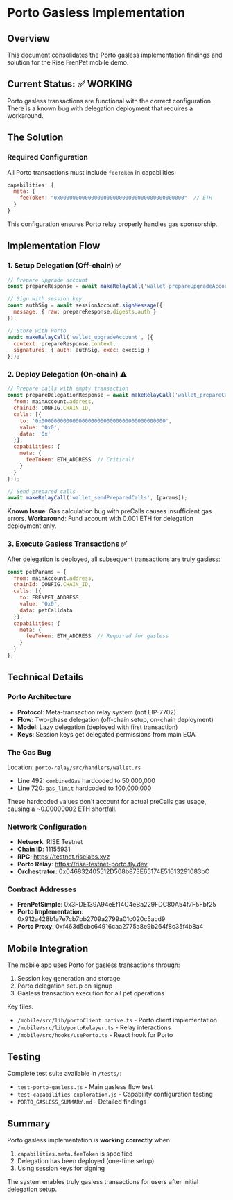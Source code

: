 # Porto Gasless Implementation

## Overview

This document consolidates the Porto gasless implementation findings and solution for the Rise FrenPet mobile demo.

## Current Status: ✅ WORKING

Porto gasless transactions are functional with the correct configuration. There is a known bug with delegation deployment that requires a workaround.

## The Solution

### Required Configuration

All Porto transactions must include `feeToken` in capabilities:

```javascript
capabilities: {
  meta: {
    feeToken: "0x0000000000000000000000000000000000000000"  // ETH
  }
}
```

This configuration ensures Porto relay properly handles gas sponsorship.

## Implementation Flow

### 1. Setup Delegation (Off-chain) ✅
```javascript
// Prepare upgrade account
const prepareResponse = await makeRelayCall('wallet_prepareUpgradeAccount', [params]);

// Sign with session key
const authSig = await sessionAccount.signMessage({ 
  message: { raw: prepareResponse.digests.auth }
});

// Store with Porto
await makeRelayCall('wallet_upgradeAccount', [{
  context: prepareResponse.context,
  signatures: { auth: authSig, exec: execSig }
}]);
```

### 2. Deploy Delegation (On-chain) ⚠️
```javascript
// Prepare calls with empty transaction
const prepareDelegationResponse = await makeRelayCall('wallet_prepareCalls', [{
  from: mainAccount.address,
  chainId: CONFIG.CHAIN_ID,
  calls: [{
    to: '0x0000000000000000000000000000000000000000',
    value: '0x0',
    data: '0x'
  }],
  capabilities: {
    meta: {
      feeToken: ETH_ADDRESS  // Critical!
    }
  }
}]);

// Send prepared calls
await makeRelayCall('wallet_sendPreparedCalls', [params]);
```

**Known Issue**: Gas calculation bug with preCalls causes insufficient gas errors.
**Workaround**: Fund account with 0.001 ETH for delegation deployment only.

### 3. Execute Gasless Transactions ✅
After delegation is deployed, all subsequent transactions are truly gasless:

```javascript
const petParams = {
  from: mainAccount.address,
  chainId: CONFIG.CHAIN_ID,
  calls: [{
    to: FRENPET_ADDRESS,
    value: '0x0',
    data: petCalldata
  }],
  capabilities: {
    meta: {
      feeToken: ETH_ADDRESS  // Required for gasless
    }
  }
};
```

## Technical Details

### Porto Architecture
- **Protocol**: Meta-transaction relay system (not EIP-7702)
- **Flow**: Two-phase delegation (off-chain setup, on-chain deployment)
- **Model**: Lazy delegation (deployed with first transaction)
- **Keys**: Session keys get delegated permissions from main EOA

### The Gas Bug
Location: `porto-relay/src/handlers/wallet.rs`
- Line 492: `combinedGas` hardcoded to 50,000,000
- Line 720: `gas_limit` hardcoded to 100,000,000

These hardcoded values don't account for actual preCalls gas usage, causing a ~0.00000002 ETH shortfall.

### Network Configuration
- **Network**: RISE Testnet
- **Chain ID**: 11155931
- **RPC**: https://testnet.riselabs.xyz
- **Porto Relay**: https://rise-testnet-porto.fly.dev
- **Orchestrator**: 0x046832405512D508b873E65174E51613291083bC

### Contract Addresses
- **FrenPetSimple**: 0x3FDE139A94eEf14C4eBa229FDC80A54f7F5Fbf25
- **Porto Implementation**: 0x912a428b1a7e7cb7bb2709a2799a01c020c5acd9
- **Porto Proxy**: 0xf463d5cbc64916caa2775a8e9b264f8c35f4b8a4

## Mobile Integration

The mobile app uses Porto for gasless transactions through:
1. Session key generation and storage
2. Porto delegation setup on signup
3. Gasless transaction execution for all pet operations

Key files:
- `/mobile/src/lib/portoClient.native.ts` - Porto client implementation
- `/mobile/src/lib/portoRelayer.ts` - Relay interactions
- `/mobile/src/hooks/usePorto.ts` - React hook for Porto

## Testing

Complete test suite available in `/tests/`:
- `test-porto-gasless.js` - Main gasless flow test
- `test-capabilities-exploration.js` - Capability configuration testing
- `PORTO_GASLESS_SUMMARY.md` - Detailed findings

## Summary

Porto gasless implementation is **working correctly** when:
1. `capabilities.meta.feeToken` is specified
2. Delegation has been deployed (one-time setup)
3. Using session keys for signing

The system enables truly gasless transactions for users after initial delegation setup.